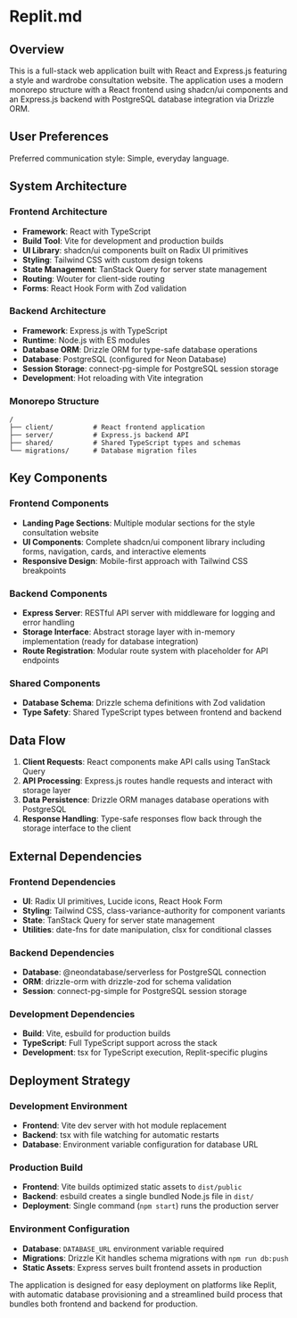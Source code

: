 # Replit.md

## Overview

This is a full-stack web application built with React and Express.js featuring a style and wardrobe consultation website. The application uses a modern monorepo structure with a React frontend using shadcn/ui components and an Express.js backend with PostgreSQL database integration via Drizzle ORM.

## User Preferences

Preferred communication style: Simple, everyday language.

## System Architecture

### Frontend Architecture
- **Framework**: React with TypeScript
- **Build Tool**: Vite for development and production builds
- **UI Library**: shadcn/ui components built on Radix UI primitives
- **Styling**: Tailwind CSS with custom design tokens
- **State Management**: TanStack Query for server state management
- **Routing**: Wouter for client-side routing
- **Forms**: React Hook Form with Zod validation

### Backend Architecture
- **Framework**: Express.js with TypeScript
- **Runtime**: Node.js with ES modules
- **Database ORM**: Drizzle ORM for type-safe database operations
- **Database**: PostgreSQL (configured for Neon Database)
- **Session Storage**: connect-pg-simple for PostgreSQL session storage
- **Development**: Hot reloading with Vite integration

### Monorepo Structure
```
/
├── client/          # React frontend application
├── server/          # Express.js backend API
├── shared/          # Shared TypeScript types and schemas
└── migrations/      # Database migration files
```

## Key Components

### Frontend Components
- **Landing Page Sections**: Multiple modular sections for the style consultation website
- **UI Components**: Complete shadcn/ui component library including forms, navigation, cards, and interactive elements
- **Responsive Design**: Mobile-first approach with Tailwind CSS breakpoints

### Backend Components
- **Express Server**: RESTful API server with middleware for logging and error handling
- **Storage Interface**: Abstract storage layer with in-memory implementation (ready for database integration)
- **Route Registration**: Modular route system with placeholder for API endpoints

### Shared Components
- **Database Schema**: Drizzle schema definitions with Zod validation
- **Type Safety**: Shared TypeScript types between frontend and backend

## Data Flow

1. **Client Requests**: React components make API calls using TanStack Query
2. **API Processing**: Express.js routes handle requests and interact with storage layer
3. **Data Persistence**: Drizzle ORM manages database operations with PostgreSQL
4. **Response Handling**: Type-safe responses flow back through the storage interface to the client

## External Dependencies

### Frontend Dependencies
- **UI**: Radix UI primitives, Lucide icons, React Hook Form
- **Styling**: Tailwind CSS, class-variance-authority for component variants
- **State**: TanStack Query for server state management
- **Utilities**: date-fns for date manipulation, clsx for conditional classes

### Backend Dependencies
- **Database**: @neondatabase/serverless for PostgreSQL connection
- **ORM**: drizzle-orm with drizzle-zod for schema validation
- **Session**: connect-pg-simple for PostgreSQL session storage

### Development Dependencies
- **Build**: Vite, esbuild for production builds
- **TypeScript**: Full TypeScript support across the stack
- **Development**: tsx for TypeScript execution, Replit-specific plugins

## Deployment Strategy

### Development Environment
- **Frontend**: Vite dev server with hot module replacement
- **Backend**: tsx with file watching for automatic restarts
- **Database**: Environment variable configuration for database URL

### Production Build
- **Frontend**: Vite builds optimized static assets to `dist/public`
- **Backend**: esbuild creates a single bundled Node.js file in `dist/`
- **Deployment**: Single command (`npm start`) runs the production server

### Environment Configuration
- **Database**: `DATABASE_URL` environment variable required
- **Migrations**: Drizzle Kit handles schema migrations with `npm run db:push`
- **Static Assets**: Express serves built frontend assets in production

The application is designed for easy deployment on platforms like Replit, with automatic database provisioning and a streamlined build process that bundles both frontend and backend for production.
